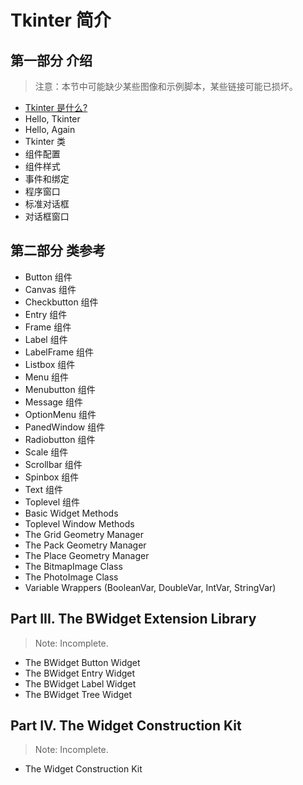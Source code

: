 # Tkinter 简介 #


## 第一部分 介绍 ##

> 注意：本节中可能缺少某些图像和示例脚本，某些链接可能已损坏。

- [Tkinter 是什么?](whats-tkinter.md)
- Hello, Tkinter
- Hello, Again
- Tkinter 类
- 组件配置
- 组件样式
- 事件和绑定
- 程序窗口
- 标准对话框
- 对话框窗口



## 第二部分 类参考 ##

- Button 组件
- Canvas 组件
- Checkbutton 组件
- Entry 组件
- Frame 组件
- Label 组件
- LabelFrame 组件
- Listbox 组件
- Menu 组件
- Menubutton 组件
- Message 组件
- OptionMenu 组件
- PanedWindow 组件
- Radiobutton 组件
- Scale 组件
- Scrollbar 组件
- Spinbox 组件
- Text 组件
- Toplevel 组件
- Basic Widget Methods
- Toplevel Window Methods
- The Grid Geometry Manager
- The Pack Geometry Manager
- The Place Geometry Manager
- The BitmapImage Class
- The PhotoImage Class
- Variable Wrappers (BooleanVar, DoubleVar, IntVar, StringVar)



## Part III. The BWidget Extension Library ##

> Note: Incomplete.

- The BWidget Button Widget
- The BWidget Entry Widget
- The BWidget Label Widget
- The BWidget Tree Widget

## Part IV. The Widget Construction Kit ##

> Note: Incomplete.

- The Widget Construction Kit